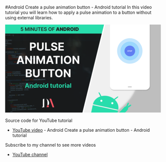 #Android Create a pulse animation button - Android tutorial
In this video tutorial  you will learn how to apply a pulse animation to a button without using external libraries.

![Android Create a pulse animation button - Android tutorial](pulse-animation-button-cover.png) 
 
Source code for YouTube tutorial
- [YouTube video](https://www.youtube.com/watch?v=MF4IATxH5NI) - Android Create a pulse animation button - Android tutorial 

Subscribe to my channel to see more videos 
- [YouTube channel](https://www.youtube.com/c/davideagostini)